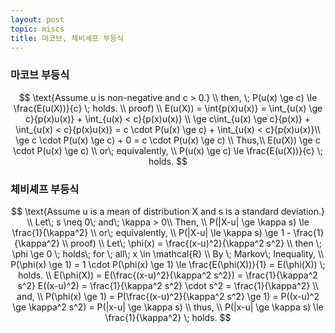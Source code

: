 ```yaml
---
layout: post
topic: miscs
title: 마코브, 체비셰프 부등식
---
```

### 마코브 부등식

$$
\text{Assume u is non-negative and c > 0.} \\
then, \; P(u(x) \ge c) \le \frac{E(u(X))}{c} \; holds. \\
proof) \\
E(u(X)) = \int{p(x)u(x)} = \int_{u(x) \ge c}{p(x)u(x)} + \int_{u(x) < c}{p(x)u(x)} \\
\ge c\int_{u(x) \ge c}{p(x)} + \int_{u(x) < c}{p(x)u(x)}
= c \cdot P(u(x) \ge c) + \int_{u(x) < c}{p(x)u(x)}\\
\ge c \cdot P(u(x) \ge c) + 0 = c \cdot P(u(x) \ge c) \\
Thus,\\
E(u(X)) \ge c \cdot P(u(x) \ge c) \\
or\; equivalently, \\
P(u(x) \ge c) \le \frac{E(u(X))}{c} \; holds.
$$

### 체비셰프 부등식
$$
\text{Assume u is a mean of distribution X and s is a standard deviation.} \\
Let\; s \neq 0\; and\; \kappa > 0\\
Then, \\
P(|X-u| \ge \kappa s) \le \frac{1}{\kappa^2} \\
or\; equivalently, \\
P(|X-u| \le \kappa s) \ge 1 - \frac{1}{\kappa^2} \\
proof) \\
Let\; \phi(x) = \frac{(x-u)^2}{\kappa^2 s^2} \\
then \; \phi \ge 0 \; holds\; for \; all\; x \in \mathcal{R} \\
By \; Markov\; Inequality, \\
P(\phi(x) \ge 1) = 1 \cdot P(\phi(x) \ge 1) \le \frac{E(\phi(X))}{1} = E(\phi(X)) \; holds. \\
E(\phi(X)) = E(\frac{(x-u)^2}{\kappa^2 s^2}) = \frac{1}{\kappa^2 s^2} E((x-u)^2) = \frac{1}{\kappa^2 s^2} \cdot s^2 = \frac{1}{\kappa^2} \\
and, \\
P(\phi(x) \ge 1) = P(\frac{(x-u)^2}{\kappa^2 s^2} \ge 1) = P((x-u)^2 \ge \kappa^2 s^2) = P(|x-u| \ge \kappa s) \\
thus, \\
P(|x-u| \ge \kappa s) \le \frac{1}{\kappa^2} \; holds.
$$
